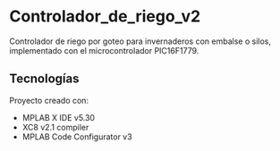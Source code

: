 # Controlador_de_riego_v2

Controlador de riego por goteo para invernaderos con embalse o silos, implementado con el microcontrolador PIC16F1779.

## Tecnologías
Proyecto creado con:
* MPLAB X IDE v5.30
* XC8 v2.1 compiler
* MPLAB Code Configurator v3
